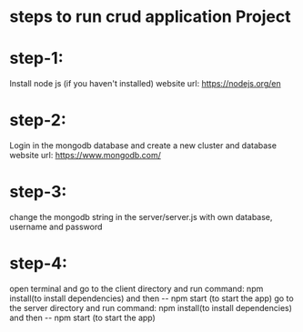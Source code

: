 steps to run crud application Project
=============================

step-1:
======
Install node js (if you haven't installed)
website url: https://nodejs.org/en

step-2:
======
Login in the mongodb database and create a new cluster and database
website url: https://www.mongodb.com/

step-3:
======
change the mongodb string in the server/server.js with own database, username and password

step-4:
======
open terminal and go to the client directory and run command: npm install(to install dependencies)
and then -- npm start (to start the app)
go to the server directory and run command:  npm install(to install dependencies)
and then -- npm start (to start the app)
